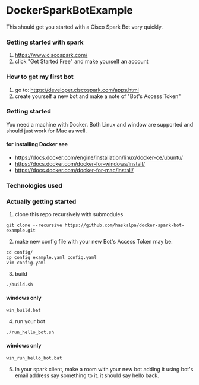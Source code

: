 # DockerSparkBotExample
This should get you started with a Cisco Spark Bot very quickly.

### Getting started with spark 
1. https://www.ciscospark.com/
2. click "Get Started Free" and make yourself an account

### How to get my first bot
1. go to: https://developer.ciscospark.com/apps.html
2. create yourself a new bot and make a note of "Bot's Access Token"

### Getting started
You need a machine with Docker. Both Linux and window are supported and should just work for Mac as well.
#### for installing Docker see
- https://docs.docker.com/engine/installation/linux/docker-ce/ubuntu/
- https://docs.docker.com/docker-for-windows/install/
- https://docs.docker.com/docker-for-mac/install/

### Technologies used

### Actually getting started
1. clone this repo recursively with submodules
```
git clone --recursive https://github.com/haskalpa/docker-spark-bot-example.git
```
2. make new config file with your new Bot's Access Token
may be:
```
cd config/
cp config_example.yaml config.yaml
vim config.yaml
```

3. build
```
./build.sh 
```
#### windows only
```
win_build.bat
```

4. run your bot
```
./run_hello_bot.sh 
```
#### windows only
```
win_run_hello_bot.bat
```

5. In your spark client, make a room with your new bot adding it using bot's email address
say something to it. it should say hello back.

